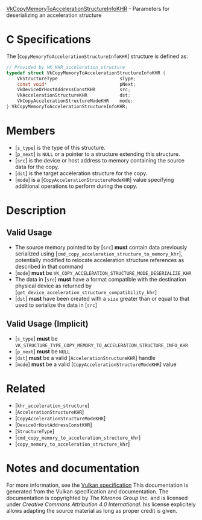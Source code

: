 [VkCopyMemoryToAccelerationStructureInfoKHR](https://www.khronos.org/registry/vulkan/specs/1.3-extensions/man/html/VkCopyMemoryToAccelerationStructureInfoKHR.html) - Parameters for deserializing an acceleration structure

# C Specifications
The [`CopyMemoryToAccelerationStructureInfoKHR`] structure is defined
as:
```c
// Provided by VK_KHR_acceleration_structure
typedef struct VkCopyMemoryToAccelerationStructureInfoKHR {
    VkStructureType                       sType;
    const void*                           pNext;
    VkDeviceOrHostAddressConstKHR         src;
    VkAccelerationStructureKHR            dst;
    VkCopyAccelerationStructureModeKHR    mode;
} VkCopyMemoryToAccelerationStructureInfoKHR;
```

# Members
- [`s_type`] is the type of this structure.
- [`p_next`] is `NULL` or a pointer to a structure extending this structure.
- [`src`] is the device or host address to memory containing the source data for the copy.
- [`dst`] is the target acceleration structure for the copy.
- [`mode`] is a [`CopyAccelerationStructureModeKHR`] value specifying additional operations to perform during the copy.

# Description
## Valid Usage
-    The source memory pointed to by [`src`] **must**  contain data previously serialized using [`cmd_copy_acceleration_structure_to_memory_khr`], potentially modified to relocate acceleration structure references as described in that command
-  [`mode`] **must**  be `VK_COPY_ACCELERATION_STRUCTURE_MODE_DESERIALIZE_KHR`
-    The data in [`src`] **must**  have a format compatible with the destination physical device as returned by [`get_device_acceleration_structure_compatibility_khr`]
-  [`dst`] **must**  have been created with a `size` greater than or equal to that used to serialize the data in [`src`]

## Valid Usage (Implicit)
-  [`s_type`] **must**  be `VK_STRUCTURE_TYPE_COPY_MEMORY_TO_ACCELERATION_STRUCTURE_INFO_KHR`
-  [`p_next`] **must**  be `NULL`
-  [`dst`] **must**  be a valid [`AccelerationStructureKHR`] handle
-  [`mode`] **must**  be a valid [`CopyAccelerationStructureModeKHR`] value

# Related
- [`khr_acceleration_structure`]
- [`AccelerationStructureKHR`]
- [`CopyAccelerationStructureModeKHR`]
- [`DeviceOrHostAddressConstKHR`]
- [`StructureType`]
- [`cmd_copy_memory_to_acceleration_structure_khr`]
- [`copy_memory_to_acceleration_structure_khr`]

# Notes and documentation
For more information, see the [Vulkan specification](https://www.khronos.org/registry/vulkan/specs/1.3-extensions/html/vkspec.html)
This documentation is generated from the Vulkan specification and documentation.
The documentation is copyrighted by *The Khronos Group Inc.* and is licensed under *Creative Commons Attribution 4.0 International*.
his license explicitely allows adapting the source material as long as proper credit is given.
        
